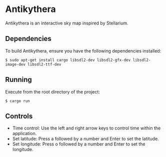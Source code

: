 # Antikythera

Antikythera is an interactive sky map inspired by Stellarium.

## Dependencies

To build Antikythera, ensure you have the following dependencies installed:

```
$ sudo apt-get install cargo libsdl2-dev libsdl2-gfx-dev libsdl2-image-dev libsdl2-ttf-dev
```

## Running

Execute from the root directory of the project:

```
$ cargo run
```

## Controls

* Time control: Use the left and right arrow keys to control time within the application.
* Set latitude: Press a followed by a number and Enter to set the latitude.
* Set longitude: Press o followed by a number and Enter to set the longitude.
